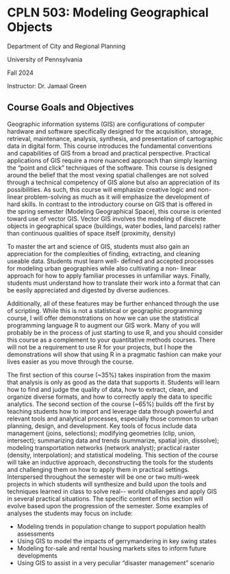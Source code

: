 # CPLN 503: Modeling Geographical Objects

Department of City and Regional Planning

University of Pennsylvania

Fall 2024

Instructor: Dr. Jamaal Green

## Course Goals and Objectives

Geographic information systems (GIS) are configurations of computer
hardware and software specifically designed for the acquisition, storage, retrieval,
maintenance, analysis, synthesis, and presentation of cartographic data in digital form. This
course introduces the fundamental conventions and capabilities of GIS from a broad and
practical perspective. Practical applications of GIS require a more nuanced approach than
simply learning the “point and click” techniques of the software. This course is designed
around the belief that the most vexing spatial challenges are not solved through a technical
competency of GIS alone but also an appreciation of its possibilities. As such, this course will
emphasize creative logic and non-linear problem-solving as much as it will emphasize the
development of hard skills. In contrast to the introductory course on GIS that is offered in the
spring semester (Modeling Geographical Space), this course is oriented toward use of vector
GIS. Vector GIS involves the modeling of discrete objects in geographical space (buildings,
water bodies, land parcels) rather than continuous qualities of space itself (proximity,
density)

To master the art and science of GIS, students must also gain an appreciation for the
complexities of finding, extracting, and cleaning useable data. Students must learn well-
defined and accepted processes for modeling urban geographies while also cultivating a non-
linear approach for how to apply familiar processes in unfamiliar ways. Finally, students must
understand how to translate their work into a format that can be easily appreciated and
digested by diverse audiences.


Additionally, all of these features may be further enhanced through the use of
scripting. While this is not a statistical or geographic programming course, I will offer demonstrations
on how we can use the statistical programming language R to augment our GIS work. Many
of you will probably be in the process of just starting to use R, and you should consider this
course as a complement to your quantitative methods courses. There will not be a requirement to use
R for your projects, but I hope the demonstrations will show that using R in a pragmatic fashion can 
make your lives easier as you move through the course.

The first section of this course (~35%) takes inspiration from the maxim that analysis is only
as good as the data that supports it. Students will learn how to find and judge the quality of data, how to extract, 
clean, and organize diverse formats, and how to correctly apply the data to specific analytics.
The second section of the course (~65%) builds off the first by teaching students how to import and leverage data through
powerful and relevant tools and analytical processes, especially those common to urban planning, design, and development. Key
tools of focus include data management (joins, selections); modifying geometries (clip, union, intersect); summarizing data
and trends (summarize, spatial join, dissolve); modeling transportation networks (network analyst); practical raster (density,
interpolation); and statistical modeling. This section of the course will take an inductive approach, deconstructing the tools for the students 
and challenging them on how to apply them in practical settings. Interspersed throughout the semester will be one or two multi-week projects 
in which students will synthesize and build upon the tools and techniques learned in class to solve real--
world challenges and apply GIS in several practical situations. The specific content of this
section will evolve based upon the progression of the semester. Some examples of analyses the
students may focus on include:
- Modeling trends in population change to support population health assessments
- Using GIS to model the impacts of gerrymandering in key swing states
- Modeling for-sale and rental housing markets sites to inform future developments
- Using GIS to assist in a very peculiar “disaster management” scenario

